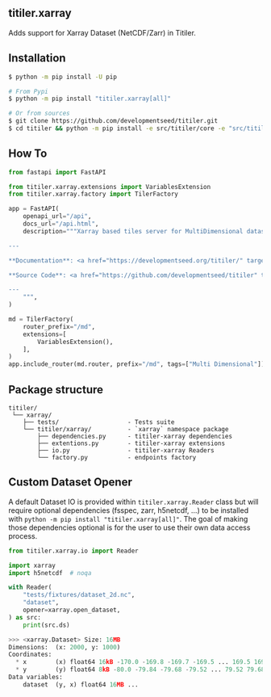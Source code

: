## titiler.xarray

Adds support for Xarray Dataset (NetCDF/Zarr) in Titiler.

## Installation

```bash
$ python -m pip install -U pip

# From Pypi
$ python -m pip install "titiler.xarray[all]"

# Or from sources
$ git clone https://github.com/developmentseed/titiler.git
$ cd titiler && python -m pip install -e src/titiler/core -e "src/titiler/xarray[all]"
```

## How To

```python
from fastapi import FastAPI

from titiler.xarray.extensions import VariablesExtension
from titiler.xarray.factory import TilerFactory

app = FastAPI(
    openapi_url="/api",
    docs_url="/api.html",
    description="""Xarray based tiles server for MultiDimensional dataset (Zarr/NetCDF).

---

**Documentation**: <a href="https://developmentseed.org/titiler/" target="_blank">https://developmentseed.org/titiler/</a>

**Source Code**: <a href="https://github.com/developmentseed/titiler" target="_blank">https://github.com/developmentseed/titiler</a>

---
    """,
)

md = TilerFactory(
    router_prefix="/md",
    extensions=[
        VariablesExtension(),
    ],
)
app.include_router(md.router, prefix="/md", tags=["Multi Dimensional"])
```

## Package structure

```
titiler/
 └── xarray/
    ├── tests/                   - Tests suite
    └── titiler/xarray/          - `xarray` namespace package
        ├── dependencies.py      - titiler-xarray dependencies
        ├── extentions.py        - titiler-xarray extensions
        ├── io.py                - titiler-xarray Readers
        └── factory.py           - endpoints factory
```

## Custom Dataset Opener

A default Dataset IO is provided within `titiler.xarray.Reader` class but will require optional dependencies (fsspec, zarr, h5netcdf, ...) to be installed with `python -m pip install "titiler.xarray[all]"`.
The goal of making those dependencies optional is for the user to use their own data access process.

```python
from titiler.xarray.io import Reader

import xarray
import h5netcdf  # noqa

with Reader(
    "tests/fixtures/dataset_2d.nc",
    "dataset",
    opener=xarray.open_dataset,
) as src:
    print(src.ds)

>>> <xarray.Dataset> Size: 16MB
Dimensions:  (x: 2000, y: 1000)
Coordinates:
  * x        (x) float64 16kB -170.0 -169.8 -169.7 -169.5 ... 169.5 169.7 169.8
  * y        (y) float64 8kB -80.0 -79.84 -79.68 -79.52 ... 79.52 79.68 79.84
Data variables:
    dataset  (y, x) float64 16MB ...
```
